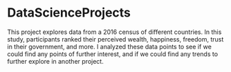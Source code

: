 # DataScienceProjects
This project explores data from a 2016 census of different countries. In this study, participants ranked their perceived wealth, happiness, freedom, trust in their government, and more. I analyzed these data points to see if we could find any points of further interest, and if we could find any trends to further explore in another project. 

